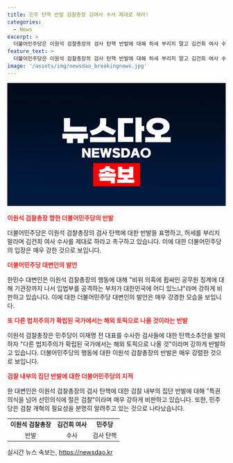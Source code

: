 ```yaml
---
title: 민주 탄핵 반발 검찰총장 김여사 수사 제대로 하라!
categories:
  - News
excerpt: >
  더불어민주당은 이원석 검찰총장의 검사 탄핵 반발에 대해 허세 부리지 말고 김건희 여사 수사를 제대로 하라고 밝혀 반발했다. 또한 이 총장이 국회의 검사 탄핵을 법치주의 위반으로 비판하자, 민주당은 검찰 내부의 집단 반발을 지적하며 검찰 개혁의 필요성을 강조했다. 이러한 발언들이 사람들의 이목을 끄는 유감없는 요약 문장이라고 생각해.
feature_text: >
  더불어민주당은 이원석 검찰총장의 검사 탄핵 반발에 대해 허세 부리지 말고 김건희 여사 수사를 제대로 하라고 밝혀 반발했다. 또한 이 총장이 국회의 검사 탄핵을 법치주의 위반으로 비판하자, 민주당은 검찰 내부의 집단 반발을 지적하며 검찰 개혁의 필요성을 강조했다. 이러한 발언들이 사람들의 이목을 끄는 유감없는 요약 문장이라고 생각해.
image: '/assets/img/newsdao_breakingnews.jpg'
---
```


<p><img src="/assets/img/newsdao_breakingnews.jpg" alt="pcversion 속보" /></p>

<p><b><span style="color: #ee2323;">이원석 검찰총장 향한 더불어민주당의 반발</span></b></p>

<p data-ke-size="size16">더불어민주당은 이원석 검찰총장의 검사 탄핵에 대한 반발을 표명하고, 허세를 부리지 말라며 김건희 여사 수사를 제대로 하라고 촉구하고 있습니다. 이에 대한 더불어민주당의 입장은 매우 강한 것으로 보입니다.</p>

<p><b><span style="color: #ee2323;">더불어민주당 대변인의 발언</span></b></p>

<p data-ke-size="size16">한민수 대변인은 이원석 검찰총장의 행동에 대해 "비위 의혹에 휩싸인 공무원 징계에 대해 기관장까지 나서 입법부를 공격하는 부처가 대한민국에 어디 있느냐"라며 강하게 비판하고 있습니다. 이에 대한 더불어민주당 대변인의 발언은 매우 강경한 모습을 보입니다.</p>

<p><b><span style="color: #ee2323;">또 다른 법치주의가 확립된 국가에서는 해외 토픽으로 나올 것이라는 반발</span></b></p>

<p data-ke-size="size16">이원석 검찰총장은 민주당이 이재명 전 대표를 수사한 검사들에 대한 탄핵소추안을 발의하자 "다른 법치주의가 확립된 국가에서는 해외 토픽으로 나올 것"이라며 강하게 반발하고 있습니다. 더불어민주당의 행동에 대한 이원석 검찰총장의 반발은 매우 강렬한 것으로 보입니다.</p>

<p><b><span style="color: #ee2323;">검찰 내부의 집단 반발에 대한 더불어민주당의 지적</span></b></p>

<p data-ke-size="size16">한 대변인은 이원석 검찰총장의 검사 탄핵에 대한 검찰 내부의 집단 반발에 대해 "특권 의식을 넘어 선민의식에 절은 검찰"이라며 매우 강하게 비판하고 있습니다. 또한, 민주당은 검찰 개혁의 필요성을 분명히 알려주고 있는 것으로 나타났습니다.</p>

<table>
  <tr>
    <td style="text-align: center; height: 17px;"><b>이원석 검찰총장</b></td>
    <td style="text-align: center; height: 17px;"><b>김건희 여사</b></td>
    <td style="text-align: center; height: 17px;"><b>민주당</b></td>
  </tr>
  <tr>
    <td style="text-align: center; height: 17px;">반발</td>
    <td style="text-align: center; height: 17px;">수사</td>
    <td style="text-align: center; height: 17px;">검사 탄핵</td>
  </tr>
</table>
실시간 뉴스 속보는, <a href="https://newsdao.kr" rel="dofollow">https://newsdao.kr</a>


